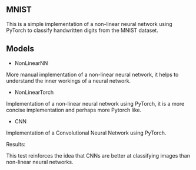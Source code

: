 ## MNIST

This is a simple implementation of a non-linear neural network using PyTorch to classify handwritten digits from the MNIST dataset.

## Models

- NonLinearNN

More manual implementation of a non-linear neural network, it helps to understand the inner workings of a neural network.

- NonLinearTorch

Implementation of a non-linear neural network using PyTorch, it is a more concise implementation and perhaps more Pytorch like.

- CNN

Implementation of a Convolutional Neural Network using PyTorch. 

Results:

This test reinforces the idea that CNNs are better at classifying images than non-linear neural networks.
